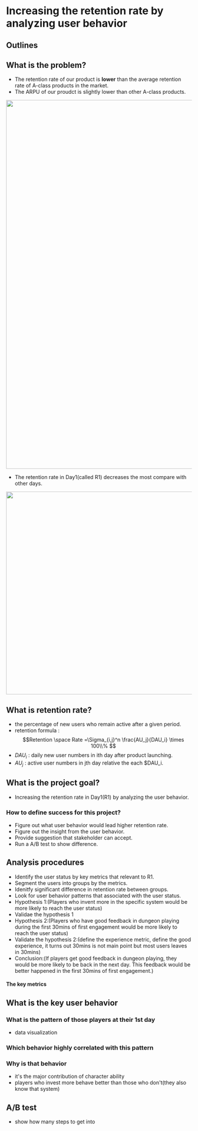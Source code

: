 # Increasing the retention rate by analyzing user behavior

## Outlines

## What is the problem?
- The retention rate of our product is **lower** than the average retention rate of A-class products in the market.
- The ARPU of our proudct is slightly lower than other A-class products.

<img src="https://user-images.githubusercontent.com/113814545/224620775-22a7dee3-973b-4314-abb5-168a031c15d7.png" width="1000">




- The retention rate in Day1(called R1) decreases the most compare with other days.


<img src="https://user-images.githubusercontent.com/113814545/223676733-2bd96b3f-7926-4ed2-a07b-d67d7155d194.png" width="550">




## What is retention rate?
- the percentage of new users who remain active after a given period.
- retention formula : 
$$Retention \space Rate =\Sigma_{i,j}^n \frac{AU_j}{DAU_i} \times 100\\% $$
- $DAU_i$ : daily new user numbers in ith day after product launching.
- $AU_j$ : active user numbers in jth day relative the each $DAU_i.





## What is the project goal?

- Increasing the retention rate in Day1(R1) by analyzing the user behavior.


### How to define success for this project?

- Figure out what user behavior would lead higher retention rate.
- Figure out the insight from the user behavior.
- Provide suggestion that stakeholder can accept.
- Run a A/B test to show difference.

## Analysis procedures

- Identify the user status by key metrics that relevant to R1.
- Segment the users into groups by the metrics.
- Idenitfy significant difference in retention rate between groups.
- Look for user behavior patterns that associated with the user status.
- Hypothesis 1:(Players who invent more in the specific system would be more likely to reach the user status)
- Validae the hypothesis 1
- Hypothesis 2:(Players who have good feedback in dungeon playing during the first 30mins of first engagement would be more likely to reach the user status)
- Validate the hypothesis 2:(define the experience metric, define the good experience, it turns out 30mins is not main point but most users leaves in 30mins)
- Conclusion:(If players get good feedback in dungeon playing, they would be more likely to be back in the next day. This feedback would be better happened in the first 30mins of first engagement.)


#### The key metrics


## What is the key user behavior




### What is the pattern of those players at their 1st day

- data visualization

### Which behavior highly correlated with this pattern


### Why is that behavior
- it's the major contribution of character ability
- players who invest more behave better than those who don't(they also know that system)


## A/B test

- show how many steps to get into 


